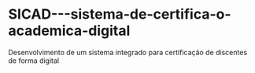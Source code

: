 # SICAD---sistema-de-certifica-o-academica-digital
Desenvolvimento de um sistema integrado para certificação de discentes de forma digital 
